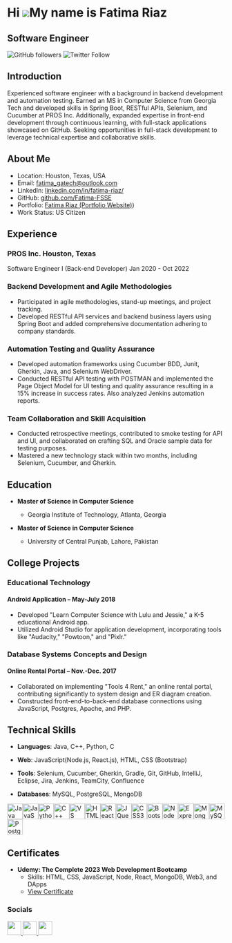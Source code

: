 Hi ![](https://user-images.githubusercontent.com/18350557/176309783-0785949b-9127-417c-8b55-ab5a4333674e.gif)My name is Fatima Riaz
===================================================================================================================================

Software Engineer
-----------------

![GitHub followers](https://img.shields.io/github/followers/Fatima-FSSE?style=social)
![Twitter Follow](https://img.shields.io/twitter/follow/fatima_riaz?style=social)

## Introduction

Experienced software engineer with a background in backend development and automation testing. Earned an MS in Computer Science from Georgia Tech and developed skills in Spring Boot, RESTful APIs, Selenium, and Cucumber at PROS Inc. Additionally, expanded expertise in front-end development through continuous learning, with full-stack applications showcased on GitHub. Seeking opportunities in full-stack development to leverage technical expertise and collaborative skills.



## About Me

- Location: Houston, Texas, USA
- Email: [fatima_gatech@outlook.com](mailto:fatimariaz_gatech@outlook.com)
- LinkedIn: [linkedin.com/in/fatima-riaz/](https://www.linkedin.com/in/fatima-riaz/)
- GitHub: [github.com/Fatima-FSSE](https://github.com/Fatima-FSSE)
- Portfolio: [Fatima Riaz (Portfolio Website)](https://fatima-fsse.github.io/FatimaRiazPortfolio.github.io/index.html))
- Work Status: US Citizen

## Experience

### PROS Inc. Houston, Texas
Software Engineer I (Back-end Developer) Jan 2020 - Oct 2022
### Backend Development and Agile Methodologies

- Participated in agile methodologies, stand-up meetings, and project tracking.
- Developed RESTful API services and backend business layers using Spring Boot and added comprehensive
documentation adhering to company standards.

### Automation Testing and Quality Assurance

- Developed automation frameworks using Cucumber BDD, Junit, Gherkin, Java, and Selenium WebDriver.
- Conducted RESTful API testing with POSTMAN and implemented the Page Object Model for UI testing and quality
assurance resulting in a 15% increase in success rates. Also analyzed Jenkins automation reports.

### Team Collaboration and Skill Acquisition

- Conducted retrospective meetings, contributed to smoke testing for API and UI, and collaborated on crafting SQL and
Oracle sample data for testing purposes.
- Mastered a new technology stack within two months, including Selenium, Cucumber, and Gherkin.

## Education

- **Master of Science in Computer Science**
  - Georgia Institute of Technology, Atlanta, Georgia

- **Master of Science in Computer Science**
  - University of Central Punjab, Lahore, Pakistan

## College Projects

### Educational Technology
#### Android Application – May-July 2018

- Developed "Learn Computer Science with Lulu and Jessie," a K-5 educational Android app.
- Utilized Android Studio for application development, incorporating tools like "Audacity," "Powtoon," and "Pixlr."

### Database Systems Concepts and Design
#### Online Rental Portal – Nov.-Dec. 2017

- Collaborated on implementing "Tools 4 Rent," an online rental portal, contributing significantly to system design and ER diagram creation.
- Constructed front-end-to-back-end database connections using JavaScript, Postgres, Apache, and PHP.

## Technical Skills

- **Languages**: Java, C++, Python, C
- **Web**: JavaScript(Node.js, React.js), HTML, CSS (Bootstrap)
- **Tools**: Selenium, Cucumber, Gherkin, Gradle, Git, GitHub, IntelliJ, Eclipse, Jira, Jenkins, TeamCity, Confluence
- **Databases**: MySQL, PostgreSQL, MongoDB

  <p align="left">
<a href="https://www.oracle.com/java/" target="_blank" rel="noreferrer"><img src="https://raw.githubusercontent.com/danielcranney/readme-generator/main/public/icons/skills/java-colored.svg" width="36" height="36" alt="Java" /></a><a href="https://developer.mozilla.org/en-US/docs/Web/JavaScript" target="_blank" rel="noreferrer"><img src="https://raw.githubusercontent.com/danielcranney/readme-generator/main/public/icons/skills/javascript-colored.svg" width="36" height="36" alt="JavaScript" /></a><a href="https://www.python.org/" target="_blank" rel="noreferrer"><img src="https://raw.githubusercontent.com/danielcranney/readme-generator/main/public/icons/skills/python-colored.svg" width="36" height="36" alt="Python" /></a><a href="https://docs.microsoft.com/en-us/cpp/?view=msvc-170" target="_blank" rel="noreferrer"><img src="https://raw.githubusercontent.com/danielcranney/readme-generator/main/public/icons/skills/cplusplus-colored.svg" width="36" height="36" alt="C++" /></a><a href="https://code.visualstudio.com/" target="_blank" rel="noreferrer"><img src="https://raw.githubusercontent.com/danielcranney/readme-generator/main/public/icons/skills/visualstudiocode.svg" width="36" height="36" alt="VS Code" /></a><a href="https://developer.mozilla.org/en-US/docs/Glossary/HTML5" target="_blank" rel="noreferrer"><img src="https://raw.githubusercontent.com/danielcranney/readme-generator/main/public/icons/skills/html5-colored.svg" width="36" height="36" alt="HTML5" /></a><a href="https://reactjs.org/" target="_blank" rel="noreferrer"><img src="https://raw.githubusercontent.com/danielcranney/readme-generator/main/public/icons/skills/react-colored.svg" width="36" height="36" alt="React" /></a><a href="https://jquery.com/" target="_blank" rel="noreferrer"><img src="https://raw.githubusercontent.com/danielcranney/readme-generator/main/public/icons/skills/jquery-colored.svg" width="36" height="36" alt="JQuery" /></a><a href="https://www.w3.org/TR/CSS/#css" target="_blank" rel="noreferrer"><img src="https://raw.githubusercontent.com/danielcranney/readme-generator/main/public/icons/skills/css3-colored.svg" width="36" height="36" alt="CSS3" /></a><a href="https://getbootstrap.com/" target="_blank" rel="noreferrer"><img src="https://raw.githubusercontent.com/danielcranney/readme-generator/main/public/icons/skills/bootstrap-colored.svg" width="36" height="36" alt="Bootstrap" /></a><a href="https://nodejs.org/en/" target="_blank" rel="noreferrer"><img src="https://raw.githubusercontent.com/danielcranney/readme-generator/main/public/icons/skills/nodejs-colored.svg" width="36" height="36" alt="NodeJS" /></a><a href="https://expressjs.com/" target="_blank" rel="noreferrer"><img src="https://raw.githubusercontent.com/danielcranney/readme-generator/main/public/icons/skills/express-colored.svg" width="36" height="36" alt="Express" /></a><a href="https://www.mongodb.com/" target="_blank" rel="noreferrer"><img src="https://raw.githubusercontent.com/danielcranney/readme-generator/main/public/icons/skills/mongodb-colored.svg" width="36" height="36" alt="MongoDB" /></a><a href="https://www.mysql.com/" target="_blank" rel="noreferrer"><img src="https://raw.githubusercontent.com/danielcranney/readme-generator/main/public/icons/skills/mysql-colored.svg" width="36" height="36" alt="MySQL" /></a><a href="https://www.postgresql.org/" target="_blank" rel="noreferrer"><img src="https://raw.githubusercontent.com/danielcranney/readme-generator/main/public/icons/skills/postgresql-colored.svg" width="36" height="36" alt="PostgreSQL" /></a>
</p>

## Certificates

- **Udemy: The Complete 2023 Web Development Bootcamp**
  - Skills: HTML, CSS, JavaScript, Node, React, MongoDB, Web3, and DApps
  - [View Certificate](https://www.udemy.com/certificate/UC-351a4dcc-86ac-4185-9315-0a2c6ac38b0d/)
 

### Socials

<p align="left"> <a href="https://www.github.com/Fatima-FSSE" target="_blank" rel="noreferrer"> <picture> <source media="(prefers-color-scheme: dark)" srcset="https://raw.githubusercontent.com/danielcranney/readme-generator/main/public/icons/socials/github-dark.svg" /> <source media="(prefers-color-scheme: light)" srcset="https://raw.githubusercontent.com/danielcranney/readme-generator/main/public/icons/socials/github.svg" /> <img src="https://raw.githubusercontent.com/danielcranney/readme-generator/main/public/icons/socials/github.svg" width="32" height="32" /> </picture> </a> <a href="https://www.linkedin.com/in/fatima-riaz" target="_blank" rel="noreferrer"> <picture> <source media="(prefers-color-scheme: dark)" srcset="https://raw.githubusercontent.com/danielcranney/readme-generator/main/public/icons/socials/linkedin-dark.svg" /> <source media="(prefers-color-scheme: light)" srcset="https://raw.githubusercontent.com/danielcranney/readme-generator/main/public/icons/socials/linkedin.svg" /> <img src="https://raw.githubusercontent.com/danielcranney/readme-generator/main/public/icons/socials/linkedin.svg" width="32" height="32" /> </picture> </a> <a href="https://www.x.com/FatimaGatech" target="_blank" rel="noreferrer"> <picture> <source media="(prefers-color-scheme: dark)" srcset="https://raw.githubusercontent.com/danielcranney/readme-generator/main/public/icons/socials/twitter-dark.svg" /> <source media="(prefers-color-scheme: light)" srcset="https://raw.githubusercontent.com/danielcranney/readme-generator/main/public/icons/socials/twitter.svg" /> <img src="https://raw.githubusercontent.com/danielcranney/readme-generator/main/public/icons/socials/twitter.svg" width="32" height="32" /> </picture> </a></p>



